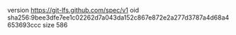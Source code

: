 version https://git-lfs.github.com/spec/v1
oid sha256:9bee3dfe7ee1c02262d7a043da152c867e872e2a277d3787a4d68a4653693ccc
size 586
